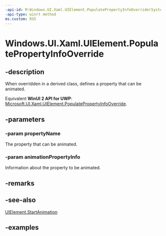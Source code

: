 ```yaml
---
-api-id: M:Windows.UI.Xaml.UIElement.PopulatePropertyInfoOverride(System.String,Windows.UI.Composition.AnimationPropertyInfo)
-api-type: winrt method
ms.custom: RS5
---
```


<!-- Method syntax.
virtual protected void UIElement.PopulatePropertyInfoOverride(String propertyName, AnimationPropertyInfo animationPropertyInfo)
-->

# Windows.UI.Xaml.UIElement.PopulatePropertyInfoOverride

## -description

When overridden in a derived class, defines a property that can be animated.

Equivalent **WinUI 2 API for UWP**: [Microsoft.UI.Xaml.UIElement.PopulatePropertyInfoOverride](/windows/winui/api/microsoft.ui.xaml.uielement.populatepropertyinfooverride).

## -parameters
### -param propertyName

The property that can be animated.

### -param animationPropertyInfo

Information about the property to be animated.

## -remarks

## -see-also

[UIElement.StartAnimation](uielement_startanimation_1375408558.md)

## -examples

